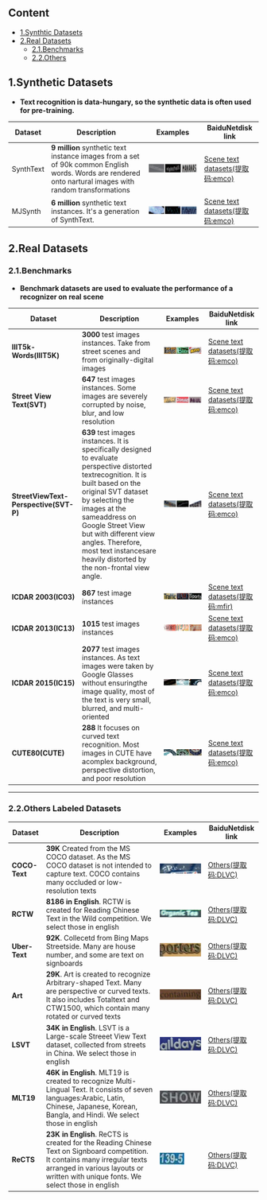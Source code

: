 ## Content
- [1.Synthtic Datasets](#1synthetic-datasets)
- [2.Real Datasets](#2real-datasets)
  - [2.1.Benchmarks](#21benchmarks)
  - [2.2.Others](#22others-labeled-datasets)

## 1.Synthetic Datasets
- **Text recognition is data-hungary, so the synthetic data is often used for pre-training.**
  
|Dataset|Description|Examples|BaiduNetdisk link|
|----|----|----|----|
|SynthText|**9 million** synthetic text instance images from a set of 90k common English words. Words are rendered onto nartural images with random transformations|![SynthText](./Dataset_images/SynthText.JPG)|[Scene text datasets(提取码:emco)](https://pan.baidu.com/s/1PBJf-BtFa7mLkltIfTXPhQ)|
|MJSynth|**6 million** synthetic text instances. It's a generation of SynthText.|![MJText](./Dataset_images/MJSynth.JPG)|[Scene text datasets(提取码:emco)](https://pan.baidu.com/s/1PBJf-BtFa7mLkltIfTXPhQ)|

## 2.Real Datasets
### 2.1.Benchmarks
- **Benchmark datasets are used to evaluate the performance of a recognizer on real scene**

|Dataset|Description|Examples|BaiduNetdisk link|
|----|----|----|----|
|**IIIT5k-Words(IIIT5K)**|**3000** test images instances. Take from street scenes and from originally-digital images|![IIIT5K](./Dataset_images/IIIT5K.JPG)|[Scene text datasets(提取码:emco)](https://pan.baidu.com/s/1PBJf-BtFa7mLkltIfTXPhQ)|
|**Street View Text(SVT)**|**647** test images instances. Some images are severely corrupted by noise, blur, and low resolution|![SVT](./Dataset_images/SVT.JPG)|[Scene text datasets(提取码:emco)](https://pan.baidu.com/s/1PBJf-BtFa7mLkltIfTXPhQ)|
|**StreetViewText-Perspective(SVT-P)**|**639** test images instances.  It is specifically designed to evaluate perspective distorted textrecognition. It is built based on the original SVT dataset by selecting the images at the sameaddress on Google Street View but with different view angles. Therefore, most text instancesare heavily distorted by the non-frontal view angle.|![SVTP](./Dataset_images/SVTP.JPG)|[Scene text datasets(提取码:emco)](https://pan.baidu.com/s/1PBJf-BtFa7mLkltIfTXPhQ)|
|**ICDAR 2003(IC03)**|**867** test image instances|![IC03](./Dataset_images/IC03.JPG)|[Scene text datasets(提取码:mfir)](https://pan.baidu.com/s/1PBJf-BtFa7mLkltIfTXPhQ)|
|**ICDAR 2013(IC13)**|**1015** test images instances|![IC13](./Dataset_images/IC13.JPG)|[Scene text datasets(提取码:emco)](https://pan.baidu.com/s/1PBJf-BtFa7mLkltIfTXPhQ)|
|**ICDAR 2015(IC15)**|**2077** test images instances. As text images were taken by Google Glasses without ensuringthe image quality, most of the text is very small, blurred, and multi-oriented|![IC15](./Dataset_images/IC15.JPG)|[Scene text datasets(提取码:emco)](https://pan.baidu.com/s/1PBJf-BtFa7mLkltIfTXPhQ)|
|**CUTE80(CUTE)**|**288** It focuses on curved text recognition. Most images in CUTE have acomplex background, perspective distortion, and poor resolution|![CUTE](./Dataset_images/CUTE.JPG)|[Scene text datasets(提取码:emco)](https://pan.baidu.com/s/1PBJf-BtFa7mLkltIfTXPhQ)|
****
### 2.2.Others Labeled Datasets
  
|Dataset|Description|Examples|BaiduNetdisk link|
|----|----|----|----|
|**COCO-Text**|**39K** Created from the MS COCO dataset. As the MS COCO dataset is not intended to capture text. COCO contains many occluded or low-resolution texts| ![IIIT5K](./Dataset_images/COCO1.jpg) |[Others(提取码:DLVC)](https://pan.baidu.com/s/1o-7-zyUnwo44M4P6SzFkpg)|
|**RCTW**|**8186 in English**. RCTW is created for Reading Chinese Text in the Wild competition. We select those in english|![IIIT5K](./Dataset_images/RCTW1.jpg)|[Others(提取码:DLVC)](https://pan.baidu.com/s/1o-7-zyUnwo44M4P6SzFkpg)|
|**Uber-Text**|**92K**. Collecetd from Bing Maps Streetside. Many are house number, and some are text on signboards|![IIIT5K](./Dataset_images/Uber1.jpg)|[Others(提取码:DLVC)](https://pan.baidu.com/s/1o-7-zyUnwo44M4P6SzFkpg)|
|**Art**|**29K**. Art is created to recognize Arbitrary-shaped Text. Many are perspective or curved texts. It also includes Totaltext and CTW1500, which contain many rotated or curved texts|![IIIT5K](./Dataset_images/ArT2.jpg)|[Others(提取码:DLVC)](https://pan.baidu.com/s/1o-7-zyUnwo44M4P6SzFkpg)|
|**LSVT**|**34K in English**. LSVT is a Large-scale Streeet View Text dataset, collected from streets in China. We select those in english|![IIIT5K](./Dataset_images/LSVT1.jpg)|[Others(提取码:DLVC)](https://pan.baidu.com/s/1o-7-zyUnwo44M4P6SzFkpg)|
|**MLT19**|**46K in English**. MLT19 is created to recognize Multi-Lingual Text. It consists of seven languages:Arabic, Latin, Chinese, Japanese, Korean, Bangla, and Hindi. We select those in english|![IIIT5K](./Dataset_images/MLT190.jpg)|[Others(提取码:DLVC)](https://pan.baidu.com/s/1o-7-zyUnwo44M4P6SzFkpg)|
|**ReCTS**|**23K in English**. ReCTS is created for the Reading Chinese Text on Signboard competition. It contains many irregular texts arranged in various layouts or written with unique fonts. We select those in english|![IIIT5K](./Dataset_images/ReCTS2.jpg)|[Others(提取码:DLVC)](https://pan.baidu.com/s/1o-7-zyUnwo44M4P6SzFkpg)|